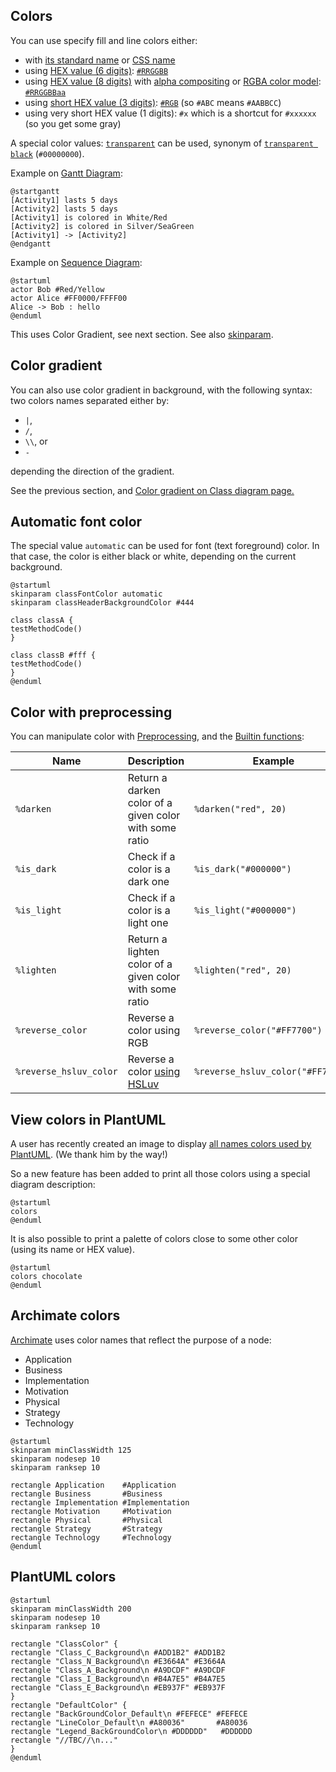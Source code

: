 ## Colors
You can use specify fill and line colors either:
* with [its standard name](https://www.w3schools.com/colors/colors_names.asp) or [CSS name](https://www.w3.org/TR/css-color-4/#named-colors)
* using [HEX value (6 digits)](https://www.w3.org/TR/css-color-4/#hex-notation): [``#RRGGBB``](https://www.w3schools.com/colors/colors_hexadecimal.asp)
* using [HEX value (8 digits)](https://www.w3.org/TR/css-color-4/#hex-notation) with [alpha compositing](https://en.wikipedia.org/wiki/Alpha_compositing) or [RGBA color model](https://en.wikipedia.org/wiki/RGBA_color_model): [``#RRGGBBaa``](https://www.w3.org/TR/css-color-4/#hex-notation)
* using [short HEX value (3 digits)](https://www.w3.org/TR/css-color-4/#hex-notation): [``#RGB``](https://www.w3.org/TR/css-color-4/#hex-notation) (so ``#ABC`` means ``#AABBCC``)
* using very short HEX value (1 digits): ``#x`` which is a shortcut for ``#xxxxxx`` (so you get some gray)

A special color values: [``transparent``](https://www.w3.org/TR/css-color-4/#valdef-color-transparent) can be used, synonym of [``transparent black``](https://www.w3.org/TR/css-color-4/#transparent-black) (``#00000000``).

Example on [Gantt Diagram](gantt-diagram):
```plantuml
@startgantt
[Activity1] lasts 5 days
[Activity2] lasts 5 days
[Activity1] is colored in White/Red
[Activity2] is colored in Silver/SeaGreen
[Activity1] -> [Activity2]
@endgantt
```


Example on [Sequence Diagram](sequence-diagram):
```plantuml
@startuml
actor Bob #Red/Yellow
actor Alice #FF0000/FFFF00
Alice -> Bob : hello
@enduml
```


This uses Color Gradient, see next section.
See also [skinparam](http://plantuml.com/skinparam).


## Color gradient

You can also use color gradient in background, with the following syntax: two colors names separated either by:

*    `|`,
*    `/`,
*    `\\`, or 
*    `-`

depending the direction of the gradient.

See the previous section, and [Color gradient on Class diagram page.](class-diagram#cfe920390b501516)


## Automatic font color

The special value ``automatic`` can be used for font (text foreground) color. In that case, the color is either black or white, depending on the current background.

```plantuml
@startuml
skinparam classFontColor automatic
skinparam classHeaderBackgroundColor #444

class classA {
testMethodCode()        
}

class classB #fff {
testMethodCode()       
}
@enduml
```


## Color with preprocessing

You can manipulate color with [Preprocessing](preprocessing), and the [Builtin functions](preprocessing#291cabbe982ff775):

| Name                     | Description                                                                                                                                         | Example                                               | Return                                           |
| ------------------------ | --------------------------------------------------------------------------------------------------------------------------------------------------- | ----------------------------------------------------- | ------------------------------------------------ |
| ``%darken``              | Return a darken color of a given color with some ratio                                                                                              | ``%darken("red", 20)``                                | ``#CC0000``                                      |
| ``%is_dark``             | Check if a color is a dark one                                                                                                                      | ``%is_dark("#000000")``                               | ``true``                                         |
| ``%is_light``            | Check if a color is a light one                                                                                                                     | ``%is_light("#000000")``                              | ``false``                                        |
| ``%lighten``             | Return a lighten color of a given color with some ratio                                                                                             | ``%lighten("red", 20)``                               | ``#CC3333``                                      |
| ``%reverse_color``       | Reverse a color using RGB                                                                                                                           | ``%reverse_color("#FF7700")``                         | ``#0088FF``                                      |
| ``%reverse_hsluv_color`` | Reverse a color [using HSLuv](https://www.hsluv.org/)                                                                                               | ``%reverse_hsluv_color("#FF7700")``                   | ``#602800``                                      |


## View colors in PlantUML
A user has recently created an image to display [all names colors used by PlantUML](https://github.com/sledgeh/PlantUML-colors). (We thank him by the way!)

So a new feature has been added to print all those colors using a special diagram description:
```plantuml
@startuml
colors
@enduml
```

It is also possible to print a palette of colors close to some other color (using its name or HEX value).


```plantuml
@startuml
colors chocolate
@enduml
```




## Archimate colors

[Archimate](archimate-diagram) uses color names that reflect the purpose of a node:
* Application
* Business
* Implementation
* Motivation
* Physical
* Strategy
* Technology

```plantuml
@startuml
skinparam minClassWidth 125
skinparam nodesep 10
skinparam ranksep 10

rectangle Application    #Application
rectangle Business       #Business
rectangle Implementation #Implementation
rectangle Motivation     #Motivation
rectangle Physical       #Physical
rectangle Strategy       #Strategy
rectangle Technology     #Technology
@enduml
```


## PlantUML colors

```plantuml
@startuml
skinparam minClassWidth 200
skinparam nodesep 10
skinparam ranksep 10

rectangle "ClassColor" {
rectangle "Class_C_Background\n #ADD1B2" #ADD1B2
rectangle "Class_N_Background\n #E3664A" #E3664A
rectangle "Class_A_Background\n #A9DCDF" #A9DCDF
rectangle "Class_I_Background\n #B4A7E5" #B4A7E5
rectangle "Class_E_Background\n #EB937F" #EB937F
}
rectangle "DefaultColor" {
rectangle "BackGroundColor_Default\n #FEFECE" #FEFECE
rectangle "LineColor_Default\n #A80036"       #A80036
rectangle "Legend_BackGroundColor\n #DDDDDD"   #DDDDDD
rectangle "//TBC//\n..."
}
@enduml
```


